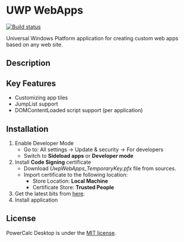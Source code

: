 # UWP WebApps
[![Build status](https://ci.appveyor.com/api/projects/status/lb0ffyudb5b064le?svg=true)](https://ci.appveyor.com/project/T-Alex/uwpwebapps)

Universal Windows Platform application for creating custom web apps based on any web site.

## Description

## Key Features
* Customizing app tiles
* JumpList support
* DOMContentLoaded script support (per application)

## Installation
1. Enable Developer Mode
    * Go to: All settings -> Update & security -> For developers
    * Switch to **Sideload apps** or **Developer mode**
2. Install **Code Signing** certificate
    * Download *UwpWebApps_TemporaryKey.pfx* file from sources.
    * Import certificate to the following location:
        * Store Location: **Local Machine**
        * Certificate Store: **Trusted People**
3. Get the latest bits from [here](https://ci.appveyor.com/project/T-Alex/uwpwebapps/build/artifacts).
4. Install application

## License
PowerCalc Desktop is under the [MIT license](LICENSE.md).